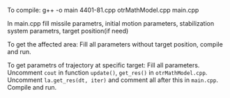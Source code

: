 To compile:
g++ -o main 4401-81.cpp  otrMathModel.cpp main.cpp 

In main.cpp fill missile parametrs, initial motion parameters, stabilization system parametrs, target position(if need)

To get the affected area:
Fill all parameters without target position, compile and run.

To get parametrs of trajectory at specific target:
Fill all parameters. Uncomment ``cout`` in function ``update()``, ``get_res()`` in ``otrMathModel.cpp``. Uncomment ``la.get_res(dt, iter)`` and comment all after this in ``main.cpp``. Compile and run.   
